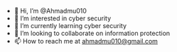 - 👋 Hi, I’m @Ahmadmu010
- 👀 I’m interested in cyber security
- 🌱 I’m currently learning cyber security
- 💞️ I’m looking to collaborate on information protection
- 📫 How to reach me  at ahmadmu010@gmail.com

<!---
Ahmadmu010/Ahmadmu010 is a ✨ special ✨ repository because its `README.md` (this file) appears on your GitHub profile.
You can click the Preview link to take a look at your changes.
--->
